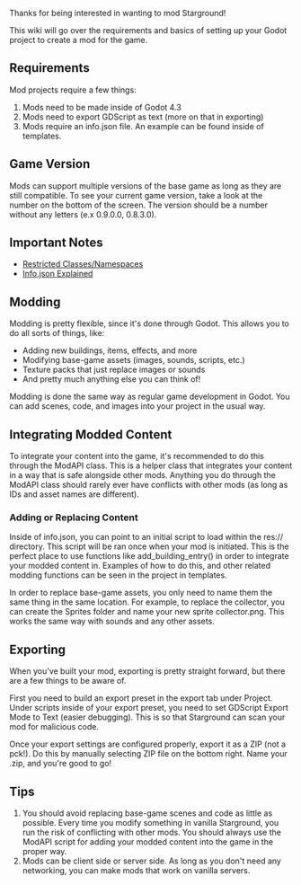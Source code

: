 Thanks for being interested in wanting to mod Starground!

This wiki will go over the requirements and basics of setting up your Godot project to create a mod for the game.

## Requirements
Mod projects require a few things:
1. Mods need to be made inside of Godot 4.3
2. Mods need to export GDScript as text (more on that in exporting)
3. Mods require an info.json file. An example can be found inside of templates.

## Game Version
Mods can support multiple versions of the base game as long as they are still compatible. To see your current game version, take a look at the number on the bottom of the screen. The version should be a number without any letters (e.x 0.9.0.0, 0.8.3.0).

## Important Notes
 * [Restricted Classes/Namespaces](_scripting/Restricted-Namespace.md)
 * [Info.json Explained](_general/info-JSON.md)

## Modding
Modding is pretty flexible, since it's done through Godot. This allows you to do all sorts of things, like:
* Adding new buildings, items, effects, and more
* Modifying base-game assets (images, sounds, scripts, etc.)
* Texture packs that just replace images or sounds
* And pretty much anything else you can think of!

Modding is done the same way as regular game development in Godot. You can add scenes, code, and images into your project in the usual way.

## Integrating Modded Content
To integrate your content into the game, it's recommended to do this through the ModAPI class. This is a helper class that integrates your content in a way that is safe alongside other mods. Anything you do through the ModAPI class should rarely ever have conflicts with other mods (as long as IDs and asset names are different).

### Adding or Replacing Content
Inside of info.json, you can point to an initial script to load within the res:// directory. This script will be ran once when your mod is initiated. This is the perfect place to use functions like add_building_entry() in order to integrate your modded content in. Examples of how to do this, and other related modding functions can be seen in the project in templates.

In order to replace base-game assets, you only need to name them the same thing in the same location. For example, to replace the collector, you can create the Sprites folder and name your new sprite collector.png. This works the same way with sounds and any other assets.

## Exporting
When you've built your mod, exporting is pretty straight forward, but there are a few things to be aware of.

First you need to build an export preset in the export tab under Project. Under scripts inside of your export preset, you need to set GDScript Export Mode to Text (easier debugging). This is so that Starground can scan your mod for malicious code.

Once your export settings are configured properly, export it as a ZIP (not a pck!). Do this by manually selecting ZIP file on the bottom right. Name your .zip, and you're good to go!

## Tips
1. You should avoid replacing base-game scenes and code as little as possible. Every time you modify something in vanilla Starground, you run the risk of conflicting with other mods. You should always use the ModAPI script for adding your modded content into the game in the proper way.
2. Mods can be client side or server side. As long as you don't need any networking, you can make mods that work on vanilla servers.